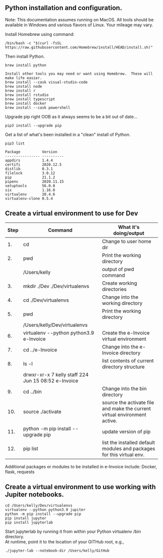 ## Python installation and configuration.


Note:  This documentation assumes running on MacOS.  All tools should be available in Windows and various flavors of Linux.  Your mileage may vary. 

Install Homebrew using command:  
```
/bin/bash -c "$(curl -fsSL https://raw.githubusercontent.com/Homebrew/install/HEAD/install.sh)"
```
Then install Python.
```
brew install python
```

```
Install other tools you may need or want using Homebrew.  These will make life easier.
brew install --cask visual-studio-code
brew install node
brew install r
brew install rstudio
brew install typescript
brew install docker
brew install --cask powershell
```


Upgrade pip right OOB as it always seems to be a bit out of date... 
```
pip3 install --upgrade pip
```

Get a list of what's been installed in a "clean" install of Python.
```
pip3 list

Package          Version
---------------- ----------
appdirs          1.4.4
certifi          2020.12.5
distlib          0.3.1
filelock         3.0.12
pip              21.1.2
pipenv           2020.11.15
setuptools       56.0.0
six              1.16.0
virtualenv       20.4.6
virtualenv-clone 0.5.4
```


## Create a virtual environment to use for Dev
Step|Command|What it's doing/output
---|---|---
1.|cd|Change to user home dir
2.|pwd|Print the working directory
 | |/Users/kelly|output of pwd command
3.|mkdir ./Dev ./Dev/virtualenvs|Create working directories 
4.|cd ./Dev/virtualenvs|Change into the working directory
5.|pwd| Print the working directory
 | |/Users/kelly/Dev/virtualenvs|
6.|virtualenv --python python3.9 e-Invoice|Create the e-Invoice virtual environment
7.|cd ../e-Invoice|Change into the e-Invoice directory  
8.|ls -l|list contents of current directory structure
 | |drwxr-xr-x  7 kelly  staff  224 Jun 15 08:52 e-Invoice
9.|cd ../bin|Change into the bin directory
10.|source ./activate | source the activate file and make the current virtual environment active.
11.|python -m pip install --upgrade pip | update version of pip 
12.|pip list | list the installed default modules and packages for this virtual env.

Additional packages or modules to be installed in e-Invoice include:
Docker, flask, requests






## Create a virtual environment to use working with Jupiter notebooks.
```
cd /Users/kelly/Dev/virtualenvs
virtualenv --python python3.9 jupiter
python -m pip install --upgrade pip
pip install jupyter
pip install jupyterlab
```  
  
Start jupyterlab by running it from within your Python virtualenv /bin directory.  
At runtime, point it to the location of your GITHub root, e.g.,   
```
./jupyter-lab --notebook-dir /Users/kelly/GitHub
```
                                                                                                            


<!-- ## Create a virtual environment to use working with NinjaIDE (require PyQt5)
```
cd /Users/kelly/Dev/virtualenvs
virtualenv --python python3.9 ninja-ide
python -m pip install --upgrade pip
pip install PyQt5
```

Clone the NinjaIDE repository from GitHub at https://github.com/ninja-ide/ninja-ide.git,
In the clone cd to ninja-ide
The first time you will need to run this line, but should not required every time unless there is an update to one it's dependencies: 
```
pip install requirements.txt
```
To run the IDE, from the ninja-ide root run:
```
python ninja-ide.py
```
-->
